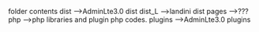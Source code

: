 folder contents
dist	-->AdminLte3.0 dist
dist_L	-->landini dist
pages	-->???
php	-->php libraries and plugin php codes.
plugins	-->AdminLte3.0 plugins
